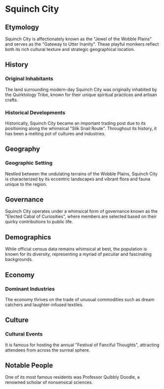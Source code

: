 # Squinch City

## Etymology
Squinch City is affectionately known as the "Jewel of the Wobble Plains" and serves as the "Gateway to Utter Inanity". These playful monikers reflect both its rich cultural texture and strategic geographical location.

## History
### Original Inhabitants
The land surrounding modern-day Squinch City was originally inhabited by the Quirktology Tribe, known for their unique spiritual practices and artisan crafts.

### Historical Developments
Historically, Squinch City became an important trading post due to its positioning along the whimsical "Silk Snail Route". Throughout its history, it has been a melting pot of cultures and industries.

## Geography
### Geographic Setting
Nestled between the undulating terrains of the Wobble Plains, Squinch City is characterized by its eccentric landscapes and vibrant flora and fauna unique to the region.

## Governance
Squinch City operates under a whimsical form of governance known as the "Elected Cabal of Curiosities", where members are selected based on their quirky contributions to public life.

## Demographics
While official census data remains whimsical at best, the population is known for its diversity, representing a myriad of peculiar and fascinating backgrounds.

## Economy
### Dominant Industries
The economy thrives on the trade of unusual commodities such as dream catchers and laughter-infused textiles.

## Culture
### Cultural Events
It is famous for hosting the annual "Festival of Fanciful Thoughts", attracting attendees from across the surreal sphere.

## Notable People
One of its most famous residents was Professor Quibbly Doodle, a renowned scholar of nonsensical sciences.